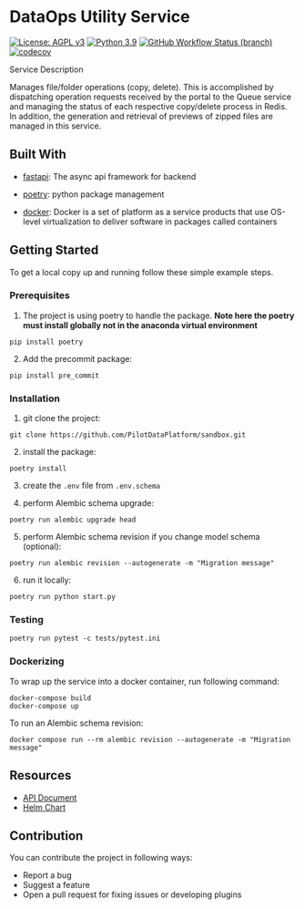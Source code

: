 # DataOps Utility Service
[![License: AGPL v3](https://img.shields.io/badge/License-AGPL_v3-blue.svg?style=for-the-badge)](https://www.gnu.org/licenses/agpl-3.0)
[![Python 3.9](https://img.shields.io/badge/python-3.9-green?style=for-the-badge)](https://www.python.org/)
[![GitHub Workflow Status (branch)](https://img.shields.io/github/workflow/status/PilotDataPlatform/dataops/CI/develop?style=for-the-badge)](https://github.com/PilotDataPlatform/dataops/actions/workflows/cicd.yml)
[![codecov](https://img.shields.io/codecov/c/github/PilotDataPlatform/dataops?style=for-the-badge)](https://codecov.io/gh/PilotDataPlatform/dataops)

Service Description

Manages file/folder operations (copy, delete). This is accomplished by dispatching operation requests received by 
the portal to the Queue service and managing the status of each respective copy/delete process in Redis. In addition,
the generation and retrieval of previews of zipped files are managed in this service.

## Built With
 - [fastapi](https://fastapi.tiangolo.com): The async api framework for backend

 - [poetry](https://python-poetry.org/): python package management

 - [docker](https://docker.com): Docker is a set of platform as a service products that use OS-level virtualization to deliver software in packages called containers

## Getting Started

To get a local copy up and running follow these simple example steps.

### Prerequisites

 1. The project is using poetry to handle the package. **Note here the poetry must install globally not in the anaconda virtual environment**

 ```
 pip install poetry
 ```

 2. Add the precommit package:

 ```
 pip install pre_commit
 ```

### Installation

 1. git clone the project:
 ```
 git clone https://github.com/PilotDataPlatform/sandbox.git
 ```

 2. install the package:
 ```
 poetry install
 ```

 3. create the `.env` file from `.env.schema`




 4. perform Alembic schema upgrade:
 ```
 poetry run alembic upgrade head
 ```
 5. perform Alembic schema revision if you change model schema (optional):
 ```
 poetry run alembic revision --autogenerate -m "Migration message"
 ```
 6. run it locally:
 ```
 poetry run python start.py
 ```

### Testing

```
poetry run pytest -c tests/pytest.ini
```

### Dockerizing

To wrap up the service into a docker container, run following command:

```
docker-compose build
docker-compose up
```
To run an Alembic schema revision:
```
docker compose run --rm alembic revision --autogenerate -m "Migration message"
```

## Resources

* [API Document](https://pilotdataplatform.github.io/api-docs/) 
* [Helm Chart](https://github.com/PilotDataPlatform/helm-charts/)

## Contribution

You can contribute the project in following ways:

* Report a bug
* Suggest a feature
* Open a pull request for fixing issues or developing plugins